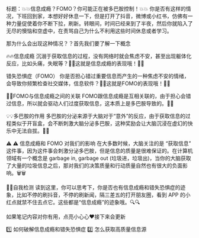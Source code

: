 标题：💥💥信息成瘾？FOMO？你可能正在被多巴胺控制！💥💥
你是否有这样的情况，下班回到家，本想好好休息一下，但是打开了抖音，微博或小红书，仿佛有一种力量促使着你不断下拉，刷新。转眼间，时间已经来到了半夜，然后你就陷入了无尽的懊恼和空虚中，在责骂自己为什么不利用这些时间休息或者学习。

那为什么会出现这种情况？？首先我们要了解一下概念

🔥🔥信息成瘾
沉溺于获取信息的过程，没有网络时就会焦虑不安，甚至出现躯体化反应，比如头痛，失眠等？🤔🤔这就是信息成瘾的表现哦！👀👀

错失恐惧症（FOMO）
你是否担心错过重要信息而产生的一种焦虑不安的情绪，会导致你频繁检查社交媒体，信息软件？📱📱这就是FOMO的表现哦！👀👀

🎯🎯FOMO与信息成瘾之间的关联
FOMO跟信息成瘾是互相关联的，由于担心会错过信息，所以就会驱动人们过度获取信息，这本质上是多巴胺导致的。🧠🧠

💡💡多巴胺的作用
多巴胺的分泌来源于大脑对于“意外”的反应，由于获取信息的过程类似于开盲盒，会不断刺激大脑分泌多巴胺，这种奖励会让大脑沉浸在虚幻的快乐中无法自拔。🎁🎁

⚠️ ⚠️ 信息成瘾和 FOMO 对我们的影响
在大多数时候，大脑关注的是 “获取信息” 这件事，因为这件事会刺激分泌多巴胺，但是信息的质量是很难保证的。在计算机领域有一个概念是 garbage in, garbage out (垃圾进，垃圾出)，当你的大脑获取了大量的垃圾信息之后，那对我们的决策质量和行动质量自然也有很大的负面影响。🗑️🗑️

👀👀自我检测
读到这里，你可以思考下，你是否也有信息成瘾和错失恐惧症的迹象，比如不停的刷抖音，不停的刷新闻，隔三差五的打开朋友圈，看到 APP 的小红点就禁不住去点它。这些都是“信息成瘾”的迹象哦。🔍🔍

如果笔记内容对你有用，点亮小心心♥接下来会更新

1️⃣ 如何破解信息成瘾和错失恐惧症
2️⃣ 怎么获取高质量信息源
